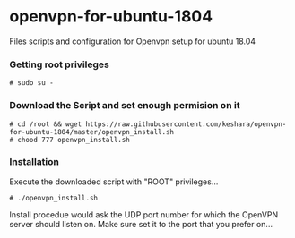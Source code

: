 # openvpn-for-ubuntu-1804
Files scripts and configuration for Openvpn setup for ubuntu 18.04

### Getting root privileges
```
# sudo su -
```

### Download the Script and set enough permision on it
```
# cd /root && wget https://raw.githubusercontent.com/keshara/openvpn-for-ubuntu-1804/master/openvpn_install.sh
# chood 777 openvpn_install.sh
```

### Installation
Execute the downloaded script with "ROOT" privileges...
```
# ./openvpn_install.sh
```

Install procedue would ask the UDP port number for which the OpenVPN server should listen on. Make sure set it to the port that you prefer on...
